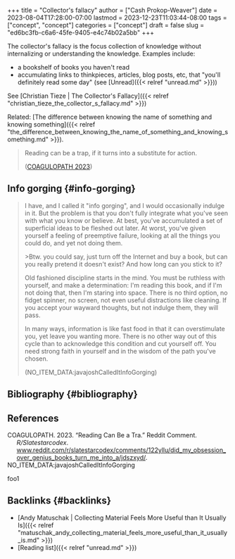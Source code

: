 +++
title = "Collector's fallacy"
author = ["Cash Prokop-Weaver"]
date = 2023-08-04T17:28:00-07:00
lastmod = 2023-12-23T11:03:44-08:00
tags = ["concept", "concept"]
categories = ["concept"]
draft = false
slug = "ed6bc3fb-c6a6-45fe-9405-e4c74b02a5bb"
+++

The collector's fallacy is the focus collection of knowledge without internalizing or understanding the knowledge. Examples include:

-   a bookshelf of books you haven't read
-   accumulating links to thinkpieces, articles, blog posts, etc, that "you'll definitely read some day" (see [Unread]({{< relref "unread.md" >}}))

See [Christian Tieze | The Collector's Fallacy]({{< relref "christian_tieze_the_collector_s_fallacy.md" >}})

Related: [The difference between knowing the name of something and knowing something]({{< relref "the_difference_between_knowing_the_name_of_something_and_knowing_something.md" >}}).

> Reading can be a trap, if it turns into a substitute for action.
>
> (<a href="#citeproc_bib_item_1">COAGULOPATH 2023</a>)


## Info gorging {#info-gorging}

> I have, and I called it "info gorging", and I would occasionally indulge in it. But the problem is that you don't fully integrate what you've seen with what you know or believe. At best, you've accumulated a set of superficial ideas to be fleshed out later. At worst, you've given yourself a feeling of preemptive failure, looking at all the things you could do, and yet not doing them.
>
> &gt;Btw. you could say, just turn off the Internet and buy a book, but can you really pretend it doesn't exist? And how long can you stick to it?
>
> Old fashioned discipline starts in the mind. You must be ruthless with yourself, and make a determination: I'm reading this book, and if I'm not doing that, then I'm staring into space. There is no third option, no fidget spinner, no screen, not even useful distractions like cleaning. If you accept your wayward thoughts, but not indulge them, they will pass.
>
> In many ways, information is like fast food in that it can overstimulate you, yet leave you wanting more. There is no other way out of this cycle than to acknowledge this condition and cut yourself off. You need strong faith in yourself and in the wisdom of the path you've chosen.
>
> (NO_ITEM_DATA:javajoshCalledItInfoGorging)


## Bibliography {#bibliography}

## References

<style>.csl-entry{text-indent: -1.5em; margin-left: 1.5em;}</style><div class="csl-bib-body">
  <div class="csl-entry"><a id="citeproc_bib_item_1"></a>COAGULOPATH. 2023. “Reading Can Be a Tra.” Reddit Comment. <i>R/Slatestarcodex</i>. <a href="www.reddit.com/r/slatestarcodex/comments/122yllu/did_my_obsession_over_genius_books_turn_me_into_a/jdszxyd/">www.reddit.com/r/slatestarcodex/comments/122yllu/did_my_obsession_over_genius_books_turn_me_into_a/jdszxyd/</a>.</div>
  <div class="csl-entry">NO_ITEM_DATA:javajoshCalledItInfoGorging</div>
</div>

foo1


## Backlinks {#backlinks}

-   [Andy Matuschak | Collecting Material Feels More Useful than It Usually Is]({{< relref "matuschak_andy_collecting_material_feels_more_useful_than_it_usually_is.md" >}})
-   [Reading list]({{< relref "unread.md" >}})
